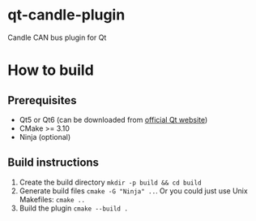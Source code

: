 # qt-candle-plugin
Candle CAN bus plugin for Qt

# How to build

## Prerequisites

- Qt5 or Qt6 (can be downloaded from [official Qt website](https://www.qt.io/download-qt-installer))
- CMake >= 3.10
- Ninja (optional)

## Build instructions

1. Create the build directory `mkdir -p build && cd build`
2. Generate build files `cmake -G "Ninja" ..`. Or you could just use Unix Makefiles: `cmake ..`
3. Build the plugin `cmake --build .`
